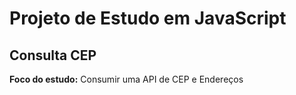 # Projeto de Estudo em JavaScript

## Consulta CEP

**Foco do estudo:** Consumir uma API de CEP e Endereços